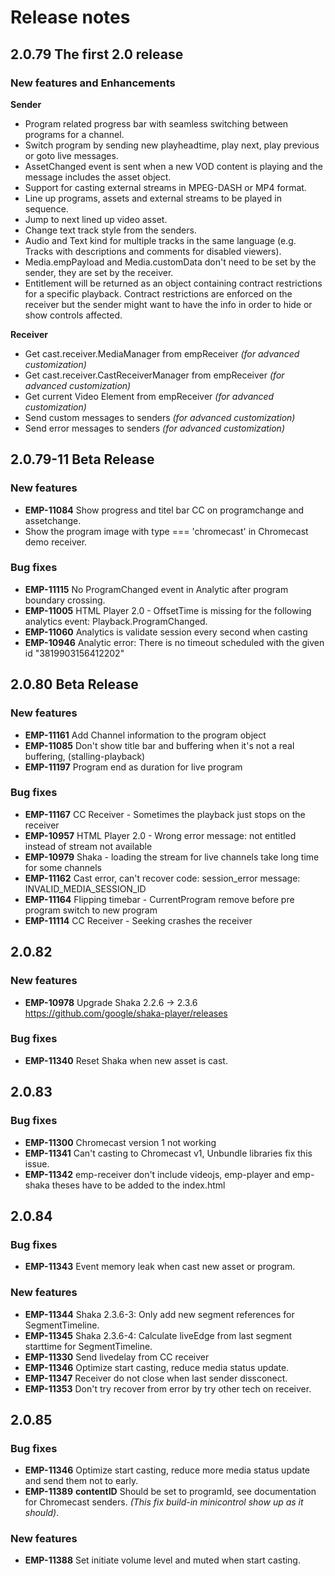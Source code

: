 # Release notes 

## 2.0.79   The first 2.0 release

### New features and Enhancements
**Sender**
* Program related progress bar with seamless switching between programs for a channel.
* Switch program by sending new playheadtime, play next, play previous or goto live messages.
* AssetChanged event is sent when a new VOD content is playing and the message includes the asset object.
* Support for casting external streams in MPEG-DASH or MP4 format.
* Line up programs, assets and external streams to be played in sequence.
* Jump to next lined up video asset.
* Change text track style from the senders.
* Audio and Text kind for multiple tracks in the same language (e.g. Tracks with descriptions and comments for disabled viewers).
* Media.empPayload and Media.customData don't need to be set by the sender, they are set by the receiver.
* Entitlement will be returned as an object containing contract restrictions for a specific playback. Contract restrictions are enforced on the receiver but the sender might want to have the info in order to hide or show controls affected.

**Receiver**
* Get cast.receiver.MediaManager from empReceiver *(for advanced customization)*
* Get cast.receiver.CastReceiverManager from empReceiver *(for advanced customization)*
* Get current Video Element from empReceiver *(for advanced customization)*
* Send custom messages to senders *(for advanced customization)*
* Send error messages to senders *(for advanced customization)*

## 2.0.79-11 Beta Release

### New features
- **EMP-11084** Show progress and titel bar CC on programchange and assetchange.
- Show the program image with type === 'chromecast' in Chromecast demo receiver.

### Bug fixes
- **EMP-11115** No ProgramChanged event in Analytic after program boundary crossing.
- **EMP-11005** HTML Player 2.0 - OffsetTime is missing for the following analytics event: Playback.ProgramChanged.
- **EMP-11060** Analytics is validate session every second when casting
- **EMP-10946** Analytic error: There is no timeout scheduled with the given id "3819903156412202"

## 2.0.80 Beta Release

### New features
- **EMP-11161**   Add Channel information to the program object
- **EMP-11085**   Don't show title bar and buffering when it's not a real buffering, (stalling-playback)
- **EMP-11197**   Program end as duration for live program 

### Bug fixes
- **EMP-11167** 	CC Receiver - Sometimes the playback just stops on the receiver 
- **EMP-10957**   HTML Player 2.0 - Wrong error message: not entitled instead of stream not available
- **EMP-10979**	Shaka - loading the stream for live channels take long time for some channels
- **EMP-11162**   Cast error, can't recover code: session_error message: INVALID_MEDIA_SESSION_ID
- **EMP-11164**   Flipping timebar - CurrentProgram remove before pre program switch to new program
- **EMP-11114**   CC Receiver - Seeking crashes the receiver

## 2.0.82

### New features
- **EMP-10978** Upgrade Shaka 2.2.6 -> 2.3.6
https://github.com/google/shaka-player/releases
              
### Bug fixes
- **EMP-11340** Reset Shaka when new asset is cast.

## 2.0.83
             
### Bug fixes
- **EMP-11300** Chromecast version 1 not working
- **EMP-11341** Can't casting to Chromecast v1, Unbundle libraries fix this issue.
- **EMP-11342** emp-receiver don't include videojs, emp-player and emp-shaka theses have to be added to the index.html

## 2.0.84

### Bug fixes
- **EMP-11343** Event memory leak when cast new asset or program.

### New features
- **EMP-11344** Shaka 2.3.6-3: Only add new segment references for SegmentTimeline.
- **EMP-11345** Shaka 2.3.6-4: Calculate liveEdge from last segment starttime for SegmentTimeline.
- **EMP-11330** Send livedelay from CC receiver
- **EMP-11346** Optimize start casting, reduce media status update.
- **EMP-11347** Receiver do not close when last sender dissconect.
- **EMP-11353** Don't try recover from error by try other tech on receiver.

## 2.0.85

### Bug fixes
- **EMP-11346** Optimize start casting, reduce more media status update and send them not to early.
- **EMP-11389** **contentID** Should be set to programId, see documentation for Chromecast senders. *(This fix build-in minicontrol show up as it should)*.


### New features
-  **EMP-11388** Set initiate volume level and muted when start casting.

